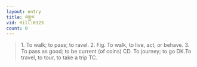 ```yaml
---
layout: entry
title: འགྲུལ་
vid: Hill:0323
count: 0
---
```

> 1\. To walk; to pass; to ravel\. 2\. Fig\. To walk, to live, act, or behave\. 3\. To pass as good; to be current (of coins) CD\. To journey; to go DK\.To travel, to tour, to take a trip TC\.


